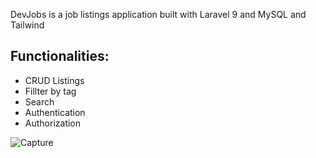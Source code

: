 DevJobs is a job listings application built with Laravel 9 and MySQL and Tailwind 
## Functionalities:
- CRUD Listings
- Fillter by tag
- Search
- Authentication
- Authorization

![Capture](https://user-images.githubusercontent.com/74922512/175114395-caa17223-6d58-4d8b-bf99-4f192a4cea6c.PNG)
